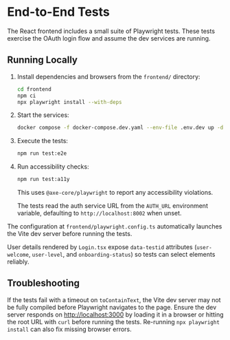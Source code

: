 # End-to-End Tests

The React frontend includes a small suite of Playwright tests.
These tests exercise the OAuth login flow and assume the dev services are running.

## Running Locally

1. Install dependencies and browsers from the `frontend/` directory:

   ```bash
   cd frontend
   npm ci
   npx playwright install --with-deps
   ```

2. Start the services:

   ```bash
   docker compose -f docker-compose.dev.yaml --env-file .env.dev up -d
   ```

3. Execute the tests:

   ```bash
   npm run test:e2e
   ```

4. Run accessibility checks:

   ```bash
   npm run test:a11y
   ```

   This uses `@axe-core/playwright` to report any accessibility violations.

   The tests read the auth service URL from the `AUTH_URL` environment variable,
   defaulting to `http://localhost:8002` when unset.

The configuration at `frontend/playwright.config.ts` automatically launches the Vite dev server before running the tests.

User details rendered by `Login.tsx` expose `data-testid` attributes
(`user-welcome`, `user-level`, and `onboarding-status`) so tests can
select elements reliably.

## Troubleshooting

If the tests fail with a timeout on `toContainText`, the Vite dev server may not
be fully compiled before Playwright navigates to the page. Ensure the dev server
responds on <http://localhost:3000> by loading it in a browser or hitting the
root URL with `curl` before running the tests. Re-running `npx playwright
install` can also fix missing browser errors.
